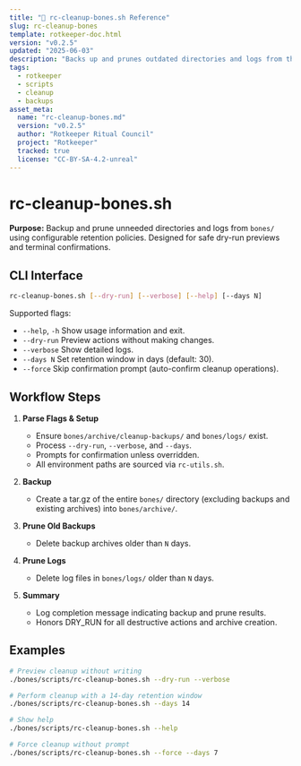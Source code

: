 ```yaml
---
title: "🔄 rc-cleanup-bones.sh Reference"
slug: rc-cleanup-bones
template: rotkeeper-doc.html
version: "v0.2.5"
updated: "2025-06-03"
description: "Backs up and prunes outdated directories and logs from the bones/ archive system."
tags:
  - rotkeeper
  - scripts
  - cleanup
  - backups
asset_meta:
  name: "rc-cleanup-bones.md"
  version: "v0.2.5"
  author: "Rotkeeper Ritual Council"
  project: "Rotkeeper"
  tracked: true
  license: "CC-BY-SA-4.2-unreal"
---
```


# rc-cleanup-bones.sh

**Purpose:** Backup and prune unneeded directories and logs from `bones/` using configurable retention policies. Designed for safe dry-run previews and terminal confirmations.

## CLI Interface

```bash
rc-cleanup-bones.sh [--dry-run] [--verbose] [--help] [--days N]
```

Supported flags:

- `--help`, `-h`
  Show usage information and exit.
- `--dry-run`
  Preview actions without making changes.
- `--verbose`
  Show detailed logs.
- `--days N`
  Set retention window in days (default: 30).
 - `--force`
  Skip confirmation prompt (auto-confirm cleanup operations).

## Workflow Steps

1. **Parse Flags & Setup**
   - Ensure `bones/archive/cleanup-backups/` and `bones/logs/` exist.
   - Process `--dry-run`, `--verbose`, and `--days`.
   - Prompts for confirmation unless overridden.
   - All environment paths are sourced via `rc-utils.sh`.

2. **Backup**
   - Create a tar.gz of the entire `bones/` directory (excluding backups and existing archives) into `bones/archive/`.

3. **Prune Old Backups**
   - Delete backup archives older than `N` days.

4. **Prune Logs**
   - Delete log files in `bones/logs/` older than `N` days.

5. **Summary**
   - Log completion message indicating backup and prune results.
   - Honors DRY_RUN for all destructive actions and archive creation.

## Examples

```bash
# Preview cleanup without writing
./bones/scripts/rc-cleanup-bones.sh --dry-run --verbose

# Perform cleanup with a 14-day retention window
./bones/scripts/rc-cleanup-bones.sh --days 14

# Show help
./bones/scripts/rc-cleanup-bones.sh --help

# Force cleanup without prompt
./bones/scripts/rc-cleanup-bones.sh --force --days 7
```

<!-- 🎴 Limerick 1:
In bones that once held scripts and lore,
rc-cleanup-bones would save and restore.
It backed up the tombs neat,
Then pruned old defeat,
Leaving archives to honor folklore.
-->

<!-- 🎴 Limerick 2:
When backup folders grew out of hand,
This script lent a well-guided stand.
With tar and with find,
It culled what’s confined,
And kept your bones tidy and grand.
-->